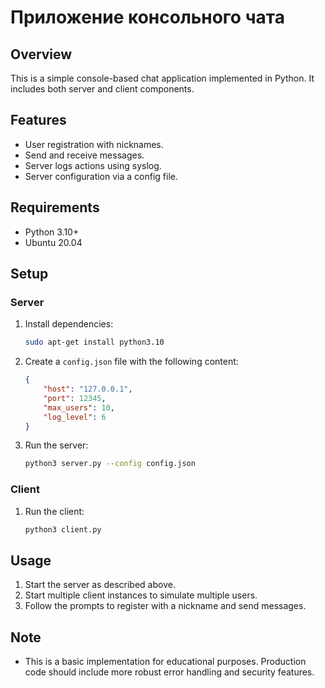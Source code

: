 # Приложение консольного чата

## Overview
This is a simple console-based chat application implemented in Python. It includes both server and client components.

## Features
- User registration with nicknames.
- Send and receive messages.
- Server logs actions using syslog.
- Server configuration via a config file.

## Requirements
- Python 3.10+
- Ubuntu 20.04

## Setup

### Server
1. Install dependencies:
    ```sh
    sudo apt-get install python3.10
    ```
2. Create a `config.json` file with the following content:
    ```json
    {
        "host": "127.0.0.1",
        "port": 12345,
        "max_users": 10,
        "log_level": 6
    }
    ```
3. Run the server:
    ```sh
    python3 server.py --config config.json
    ```

### Client
1. Run the client:
    ```sh
    python3 client.py
    ```

## Usage
1. Start the server as described above.
2. Start multiple client instances to simulate multiple users.
3. Follow the prompts to register with a nickname and send messages.

## Note
- This is a basic implementation for educational purposes. Production code should include more robust error handling and security features.
